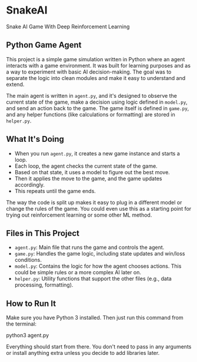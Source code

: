 # SnakeAI
Snake AI Game With Deep Reinforcement Learning

## Python Game Agent

This project is a simple game simulation written in Python where an agent interacts with a game environment. It was built for learning purposes and as a way to experiment with basic AI decision-making. The goal was to separate the logic into clean modules and make it easy to understand and extend.

The main agent is written in `agent.py`, and it's designed to observe the current state of the game, make a decision using logic defined in `model.py`, and send an action back to the game. The game itself is defined in `game.py`, and any helper functions (like calculations or formatting) are stored in `helper.py`.

## What It's Doing

- When you run `agent.py`, it creates a new game instance and starts a loop.
- Each loop, the agent checks the current state of the game.
- Based on that state, it uses a model to figure out the best move.
- Then it applies the move to the game, and the game updates accordingly.
- This repeats until the game ends.

The way the code is split up makes it easy to plug in a different model or change the rules of the game. You could even use this as a starting point for trying out reinforcement learning or some other ML method.

## Files in This Project

- `agent.py`: Main file that runs the game and controls the agent.
- `game.py`: Handles the game logic, including state updates and win/loss conditions.
- `model.py`: Contains the logic for how the agent chooses actions. This could be simple rules or a more complex AI later on.
- `helper.py`: Utility functions that support the other files (e.g., data processing, formatting).

## How to Run It

Make sure you have Python 3 installed. Then just run this command from the terminal:

python3 agent.py

Everything should start from there. You don't need to pass in any arguments or install anything extra unless you decide to add libraries later.
